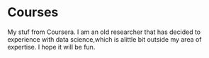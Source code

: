 # Courses
My stuf from Coursera.
I am an old researcher that has decided to experience with data science,which is alittle bit outside my area of expertise. I hope it will be fun.
